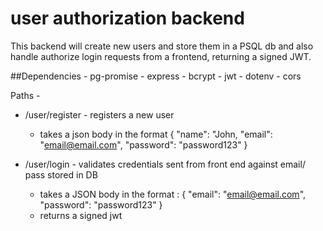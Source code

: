 # user authorization backend

This backend will create new users and store them in a PSQL db 
and also handle authorize login requests from a frontend, returning a signed JWT.


##Dependencies
    - pg-promise
    - express
    - bcrypt
    - jwt
    - dotenv
    - cors


Paths - 

- /user/register - registers a new user
    - takes a json body in the format
        {
            "name": "John,
            "email": "email@email.com",
            "password": "password123"
        }

- /user/login - validates credentials sent from front end against email/ pass stored in DB
    - takes a JSON body in the format :
        {
            "email": "email@email.com",
            "password": "password123"
        }
    - returns a signed jwt

